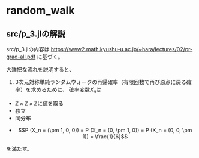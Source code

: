 # random_walk
## src/p_3.jlの解説
src/p_3.jlの内容は https://www2.math.kyushu-u.ac.jp/~hara/lectures/02/pr-grad-all.pdf に基づく。

大雑把な流れを説明すると、

1. 3次元対称単純ランダムウォークの再帰確率（有限回数で再び原点に戻る確率）を求めるために、
確率変数$X_n$は
- $\mathbb{Z} \times \mathbb{Z} \times \mathbb{Z}$に値を取る
- 独立
- 同分布
- ```math
  P (X_n = (\pm 1, 0, 0)) = P (X_n = (0, \pm 1, 0)) = P (X_n = (0, 0, \pm 1)) = \frac{1}{6}
  ```
を満たす。